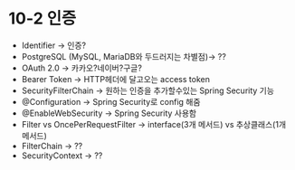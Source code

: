 # 10-2 인증

* Identifier -> 인증?
* PostgreSQL (MySQL, MariaDB와 두드러지는 차별점)-> ??
* OAuth 2.0 -> 카카오?네이버?구글?
* Bearer Token -> HTTP헤더에 달고오는 access token&#x20;
* SecurityFilterChain -> 원하는 인증을 추가할수있는 Spring Security 기능
* @Configuration -> Spring Security로 config 해줌
* @EnableWebSecurity -> Spring Security 사용함
* Filter vs OncePerRequestFilter -> interface(3개 메서드) vs 추상클래스(1개 메서드)
* FilterChain -> ??
* SecurityContext ->  ??
